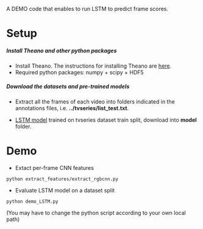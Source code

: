 A DEMO code that enables to run LSTM to predict frame scores.

Setup
=====

##### Install Theano and other python packages
* Install Theano. The instructions for installing Theano are [here](http://deeplearning.net/software/theano/install.html).
* Required python packages: numpy + scipy + HDF5

##### Download the datasets and pre-trained models
* Extract all the frames of each video into folders indicated in the annotations files, i.e. **../tvseries/list_test.txt**.

* [LSTM model](http://caffe.berkeleyvision.org/installation.html) trained on tvseries dataset train split, download into **model** folder.


Demo
=======

* Extact per-frame CNN features
```Shell
python extract_features/extract_rgbcnn.py
```

* Evaluate LSTM model on a dataset split
```Shell
python demo_LSTM.py
```
(You may have to change the python script according to your own local path)
